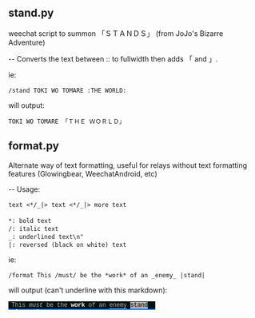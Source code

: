 ## stand.py
weechat script to summon 「ＳＴＡＮＤＳ」 (from JoJo's Bizarre Adventure)

--
Converts the text between :: to fullwidth then adds 「 and 」.


ie: 
```
/stand TOKI WO TOMARE :THE WORLD:
```

will output:
```
TOKI WO TOMARE 「ＴＨＥ ＷＯＲＬＤ」
```

## format.py
Alternate way of text formatting, useful for relays without text formatting features (Glowingbear, WeechatAndroid, etc)

--
Usage:

```
text <*/_|> text <*/_|> more text

*: bold text
/: italic text
_: underlined text\n"
|: reversed (black on white) text
```

ie:
```
/format This /must/ be the *work* of an _enemy_ |stand|
```

will output (can't underline with this markdown):

![](https://raw.githubusercontent.com/Hairo/weechat-scripts/master/format.png)
